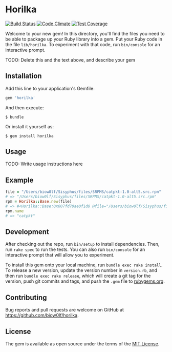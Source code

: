 # Horilka

[![Build Status](https://travis-ci.org/biow0lf/horilka.svg?branch=master)](https://travis-ci.org/biow0lf/horilka)
[![Code Climate](https://codeclimate.com/github/biow0lf/horilka/badges/gpa.svg)](https://codeclimate.com/github/biow0lf/horilka)
[![Test Coverage](https://codeclimate.com/github/biow0lf/horilka/badges/coverage.svg)](https://codeclimate.com/github/biow0lf/horilka/coverage)

Welcome to your new gem! In this directory, you'll find the files you need to be able to package up your Ruby library into a gem. Put your Ruby code in the file `lib/horilka`. To experiment with that code, run `bin/console` for an interactive prompt.

TODO: Delete this and the text above, and describe your gem

## Installation

Add this line to your application's Gemfile:

```ruby
gem 'horilka'
```

And then execute:

    $ bundle

Or install it yourself as:

    $ gem install horilka

## Usage

TODO: Write usage instructions here

## Example

```ruby
file = "/Users/biow0lf/Sisyphus/files/SRPMS/catpkt-1.0-alt5.src.rpm"
# => "/Users/biow0lf/Sisyphus/files/SRPMS/catpkt-1.0-alt5.src.rpm"
rpm = Horilka::Base.new(file)
# => #<Horilka::Base:0x007fd70ae0f1d0 @file="/Users/biow0lf/Sisyphus/files/SRPMS/catpkt-1.0-alt5.src.rpm", @command=#<Cocaine::CommandLine:0x007fd70ae0f0e0 @binary="rpm", @params="-qp --queryformat=%\\{:tag\\} :file", @options={}, @runner=#<Cocaine::CommandLine::ProcessRunner:0x007fd70ae0eca8>, @logger=nil, @swallow_stderr=nil, @expected_outcodes=[0], @environment={}, @runner_options={}>>
rpm.name
# => "catpkt"
```

## Development

After checking out the repo, run `bin/setup` to install dependencies. Then, run `rake spec` to run the tests. You can also run `bin/console` for an interactive prompt that will allow you to experiment.

To install this gem onto your local machine, run `bundle exec rake install`. To release a new version, update the version number in `version.rb`, and then run `bundle exec rake release`, which will create a git tag for the version, push git commits and tags, and push the `.gem` file to [rubygems.org](https://rubygems.org).

## Contributing

Bug reports and pull requests are welcome on GitHub at https://github.com/biow0lf/horilka.


## License

The gem is available as open source under the terms of the [MIT License](http://opensource.org/licenses/MIT).

